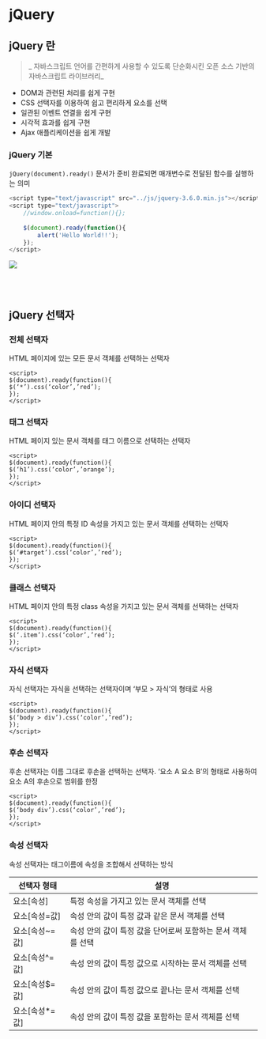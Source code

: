 # jQuery
## jQuery 란

> _ 자바스크립트 언어를 간편하게 사용할 수 있도록 단순화시킨 오픈 소스 기반의 자바스크립트 라이브러리_


- DOM과 관련된 처리를 쉽게 구현
- CSS 선택자를 이용하여 쉽고 편리하게 요소를 선택
- 일관된 이벤트 연결을 쉽게 구현
- 시각적 효과를 쉽게 구현
- Ajax 애플리케이션을 쉽게 개발


### jQuery 기본 

`jQuery(document).ready()`
문서가 준비 완료되면 매개변수로 전달된 함수를 실행하는 의미

```javascript
<script type="text/javascript" src="../js/jquery-3.6.0.min.js"></script>
<script type="text/javascript">
	//window.onload=function(){};
	
	$(document).ready(function(){
		alert('Hello World!!');
	});
</script>
```

![](https://velog.velcdn.com/images/so2i/post/815a5000-0740-494e-b06b-7caaeca5154d/image.gif)

<br>
<br>

## jQuery 선택자

### 전체 선택자

HTML 페이지에 있는 모든 문서 객체를 선택하는 선택자

```
<script>
$(document).ready(function(){
$(‘*’).css(‘color’,’red’);
});
</script>
```

###  태그 선택자

HTML 페이지 있는 문서 객체를 태그 이름으로 선택하는 선택자

```
<script>
$(document).ready(function(){
$(‘h1’).css(‘color’,’orange’);
});
</script>
```

### 아이디 선택자

HTML 페이지 안의 특정 ID 속성을 가지고 있는 문서 객체를 선택하는 선택자

```
<script>
$(document).ready(function(){
$(‘#target’).css(‘color’,’red’);
});
</script>
```

###  클래스 선택자

HTML 페이지 안의 특정 class 속성을 가지고 있는 문서 객체를 선택하는 선택자

```
<script>
$(document).ready(function(){
$(‘.item’).css(‘color’,’red’);
});
</script>
```

### 자식 선택자

자식 선택자는 자식을 선택하는 선택자이며 ‘부모 > 자식’의 형태로 사용

```
<script>
$(document).ready(function(){
$(‘body > div’).css(‘color’,’red’);
});
</script>
```

###  후손 선택자

후손 선택자는 이름 그대로 후손을 선택하는 선택자. ‘요소 A 요소 B’의 형태로 사용하여 요소
A의 후손으로 범위를 한정

```
<script>
$(document).ready(function(){
$(‘body div’).css(‘color’,’red’);
});
</script>
```

### 속성 선택자

속성 선택자는 태그이름에 속성을 조합해서 선택하는 방식

선택자 형태 | 설명
-|-
요소[속성] | 특정 속성을 가지고 있는 문서 객체를 선택
요소[속성=값]| 속성 안의 값이 특정 값과 같은 문서 객체를 선택
요소[속성~=값]| 속성 안의 값이 특정 값을 단어로써 포함하는 문서 객체를 선택
요소[속성^=값] |속성 안의 값이 특정 값으로 시작하는 문서 객체를 선택
요소[속성$=값] |속성 안의 값이 특정 값으로 끝나는 문서 객체를 선택
요소[속성*=값] |속성 안의 값이 특정 값을 포함하는 문서 객체를 선택


